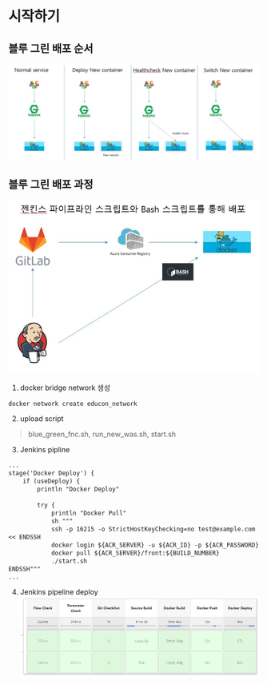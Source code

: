 # 시작하기

## 블루 그린 배포 순서
![alt text](img\blue_green_deploy_for_docker.JPG)

## 블루 그린 배포 과정
![alt text](img\build_deploy.JPG)

1. docker bridge network 생성
```
docker network create educon_network
```

2. upload script
> blue_green_fnc.sh, run_new_was.sh, start.sh

3. Jenkins pipline
```
...
stage('Docker Deploy') {
    if (useDeploy) {
        println "Docker Deploy"

        try {
            println "Docker Pull"
            sh """
            ssh -p 16215 -o StrictHostKeyChecking=no test@example.com << ENDSSH
            docker login ${ACR_SERVER} -u ${ACR_ID} -p ${ACR_PASSWORD}
            docker pull ${ACR_SERVER}/front:${BUILD_NUMBER}
            ./start.sh
ENDSSH"""
...
```

4. Jenkins pipeline deploy
![alt text](img\build_deploy_jenkins_pipeline.JPG)
